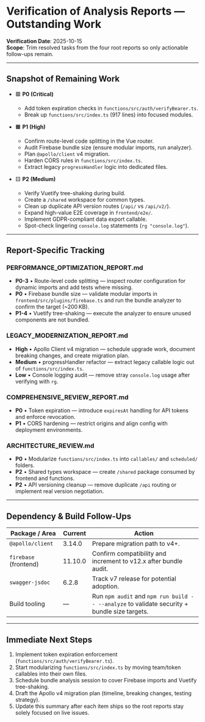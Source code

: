 # Verification of Analysis Reports — Outstanding Work

**Verification Date**: 2025-10-15  
**Scope**: Trim resolved tasks from the four root reports so only actionable follow-ups remain.

---

## Snapshot of Remaining Work

- 🟥 **P0 (Critical)**  
  - Add token expiration checks in `functions/src/auth/verifyBearer.ts`.  
  - Break up `functions/src/index.ts` (917 lines) into focused modules.

- 🟧 **P1 (High)**  
  - Confirm route-level code splitting in the Vue router.  
  - Audit Firebase bundle size (ensure modular imports, run analyzer).  
  - Plan `@apollo/client` v4 migration.  
  - Harden CORS rules in `functions/src/index.ts`.  
  - Extract legacy `progressHandler` logic into dedicated files.

- 🟨 **P2 (Medium)**  
  - Verify Vuetify tree-shaking during build.  
  - Create a `/shared` workspace for common types.  
  - Clean up duplicate API version routes (`/api/` vs `/api/v2/`).  
  - Expand high-value E2E coverage in `frontend/e2e/`.  
  - Implement GDPR-compliant data export callable.  
  - Spot-check lingering `console.log` statements (`rg "console.log"`).

---

## Report-Specific Tracking

### PERFORMANCE_OPTIMIZATION_REPORT.md

- **P0-3** • Route-level code splitting — inspect router configuration for dynamic imports and add tests where missing.  
- **P0** • Firebase bundle size — validate modular imports in `frontend/src/plugins/firebase.ts` and run the bundle analyzer to confirm the target (~200 KB).  
- **P1-4** • Vuetify tree-shaking — execute the analyzer to ensure unused components are not bundled.

### LEGACY_MODERNIZATION_REPORT.md

- **High** • Apollo Client v4 migration — schedule upgrade work, document breaking changes, and create migration plan.  
- **Medium** • progressHandler refactor — extract legacy callable logic out of `functions/src/index.ts`.  
- **Low** • Console logging audit — remove stray `console.log` usage after verifying with `rg`.

### COMPREHENSIVE_REVIEW_REPORT.md

- **P0** • Token expiration — introduce `expiresAt` handling for API tokens and enforce revocation.  
- **P1** • CORS hardening — restrict origins and align config with deployment environments.

### ARCHITECTURE_REVIEW.md

- **P0** • Modularize `functions/src/index.ts` into `callables/` and `scheduled/` folders.  
- **P2** • Shared types workspace — create `/shared` package consumed by frontend and functions.  
- **P2** • API versioning cleanup — remove duplicate `/api` routing or implement real version negotiation.

---

## Dependency & Build Follow-Ups

| Package / Area | Current | Action |
|----------------|---------|--------|
| `@apollo/client` | 3.14.0 | Prepare migration path to v4+. |
| `firebase` (frontend) | 11.10.0 | Confirm compatibility and increment to v12.x after bundle audit. |
| `swagger-jsdoc` | 6.2.8 | Track v7 release for potential adoption. |
| Build tooling | — | Run `npm audit` and `npm run build -- --analyze` to validate security + bundle size targets. |

---

## Immediate Next Steps

1. Implement token expiration enforcement (`functions/src/auth/verifyBearer.ts`).  
2. Start modularizing `functions/src/index.ts` by moving team/token callables into their own files.  
3. Schedule bundle analysis session to cover Firebase imports and Vuetify tree-shaking.  
4. Draft the Apollo v4 migration plan (timeline, breaking changes, testing strategy).  
5. Update this summary after each item ships so the root reports stay solely focused on live issues.
